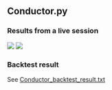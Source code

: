 
## Conductor.py
### Results from a live session
![](https://media.discordapp.net/attachments/908130693475868774/908131766978609282/unknown.png?width=1440&height=408)
![](https://media.discordapp.net/attachments/908130693475868774/908132187847684106/unknown.png?width=1440&height=495)

### Backtest result
See [Conductor_backtest_result.txt ](https://github.com/raph92/freqtrade-strategies/blob/master/user_data/strategies/Conductor_backtest_result.txt)
